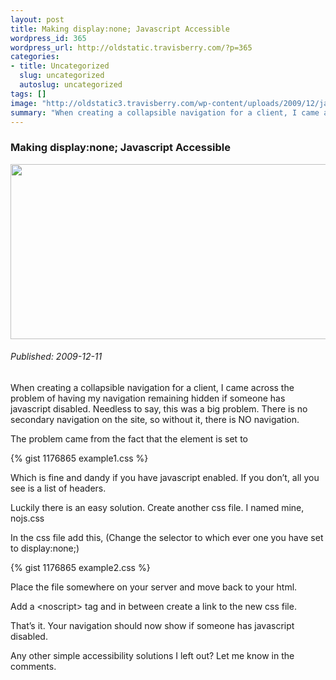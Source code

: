 ```yaml
--- 
layout: post
title: Making display:none; Javascript Accessible
wordpress_id: 365
wordpress_url: http://oldstatic.travisberry.com/?p=365
categories: 
- title: Uncategorized
  slug: uncategorized
  autoslug: uncategorized
tags: []
image: "http://oldstatic3.travisberry.com/wp-content/uploads/2009/12/javascript.jpg"
summary: "When creating a collapsible navigation for a client, I came across the problem of having my navigation remaining hidden if someone has javascript disabled. Needless to say, this was a big problem"
---
```

<article class="post clearfix">
  <h3>Making display:none; Javascript Accessible</h3>
  <a href="http://www.flickr.com/photos/dmitry-baranovskiy/" class="postImageLink"><img src="http://oldstatic3.travisberry.com/wp-content/uploads/2009/12/javascript.jpg" alt="" class="thumbnail alignleft" width=640 height=280 /></a>
  <h6>Published: 2009-12-11</h6>
<p>
When creating a collapsible navigation for a client, I came across the problem of having my navigation remaining hidden if someone has javascript disabled. Needless to say, this was a big problem. There is no secondary navigation on the site, so without it, there is NO navigation.<span id="more-365"></span></p>
<p>The problem came from the fact that the element is set to</p>
<p><div class="gistFallback">{% gist 1176865 example1.css %}</div></p>
<p>Which is fine and dandy if you have javascript enabled. If you don&#8217;t, all you see is a list of headers.</p>

<p>Luckily there is an easy solution. Create another css file. I named mine, nojs.css</p>
<p>In the css file add this, (Change the selector to which ever one you have set to display:none;)</p>
<p><div class="gistFallback">{% gist 1176865 example2.css %}</div></p>
<p>Place the file somewhere on your server and move back to your html.</p>
<p>Add a &lt;noscript&gt; tag and in between create a link to the new css file.</p>

<p>That&#8217;s it. Your navigation should now show if someone has javascript disabled.</p>
<p>Any other simple accessibility solutions I left out? Let me know in the comments.</p>
</article>